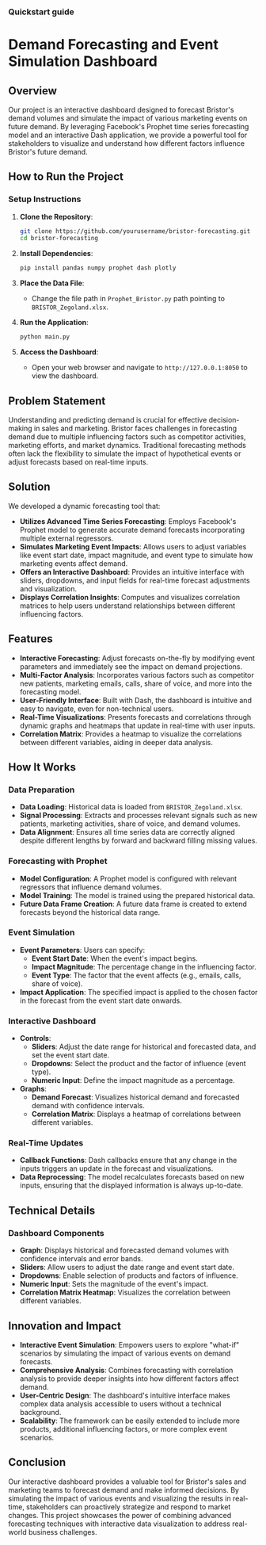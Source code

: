 ### Quickstart guide


# Demand Forecasting and Event Simulation Dashboard

## Overview

Our project is an interactive dashboard designed to forecast Bristor's demand volumes and simulate the impact of various marketing events on future demand. By leveraging Facebook's Prophet time series forecasting model and an interactive Dash application, we provide a powerful tool for stakeholders to visualize and understand how different factors influence Bristor's future demand.

## How to Run the Project

### Setup Instructions

1. **Clone the Repository**:

   ```bash
   git clone https://github.com/yourusername/bristor-forecasting.git
   cd bristor-forecasting
   ```

2. **Install Dependencies**:

   ```bash
   pip install pandas numpy prophet dash plotly
   ```

3. **Place the Data File**:

   - Change the file path in `Prophet_Bristor.py` path pointing to `BRISTOR_Zegoland.xlsx`.

4. **Run the Application**:

   ```bash
   python main.py
   ```

5. **Access the Dashboard**:

   - Open your web browser and navigate to `http://127.0.0.1:8050` to view the dashboard.


## Problem Statement

Understanding and predicting demand is crucial for effective decision-making in sales and marketing. Bristor faces challenges in forecasting demand due to multiple influencing factors such as competitor activities, marketing efforts, and market dynamics. Traditional forecasting methods often lack the flexibility to simulate the impact of hypothetical events or adjust forecasts based on real-time inputs.

## Solution

We developed a dynamic forecasting tool that:

- **Utilizes Advanced Time Series Forecasting**: Employs Facebook's Prophet model to generate accurate demand forecasts incorporating multiple external regressors.
- **Simulates Marketing Event Impacts**: Allows users to adjust variables like event start date, impact magnitude, and event type to simulate how marketing events affect demand.
- **Offers an Interactive Dashboard**: Provides an intuitive interface with sliders, dropdowns, and input fields for real-time forecast adjustments and visualization.
- **Displays Correlation Insights**: Computes and visualizes correlation matrices to help users understand relationships between different influencing factors.

## Features

- **Interactive Forecasting**: Adjust forecasts on-the-fly by modifying event parameters and immediately see the impact on demand projections.
- **Multi-Factor Analysis**: Incorporates various factors such as competitor new patients, marketing emails, calls, share of voice, and more into the forecasting model.
- **User-Friendly Interface**: Built with Dash, the dashboard is intuitive and easy to navigate, even for non-technical users.
- **Real-Time Visualizations**: Presents forecasts and correlations through dynamic graphs and heatmaps that update in real-time with user inputs.
- **Correlation Matrix**: Provides a heatmap to visualize the correlations between different variables, aiding in deeper data analysis.

## How It Works

### Data Preparation

- **Data Loading**: Historical data is loaded from `BRISTOR_Zegoland.xlsx`.
- **Signal Processing**: Extracts and processes relevant signals such as new patients, marketing activities, share of voice, and demand volumes.
- **Data Alignment**: Ensures all time series data are correctly aligned despite different lengths by forward and backward filling missing values.

### Forecasting with Prophet

- **Model Configuration**: A Prophet model is configured with relevant regressors that influence demand volumes.
- **Model Training**: The model is trained using the prepared historical data.
- **Future Data Frame Creation**: A future data frame is created to extend forecasts beyond the historical data range.

### Event Simulation

- **Event Parameters**: Users can specify:
  - **Event Start Date**: When the event's impact begins.
  - **Impact Magnitude**: The percentage change in the influencing factor.
  - **Event Type**: The factor that the event affects (e.g., emails, calls, share of voice).
- **Impact Application**: The specified impact is applied to the chosen factor in the forecast from the event start date onwards.

### Interactive Dashboard

- **Controls**:
  - **Sliders**: Adjust the date range for historical and forecasted data, and set the event start date.
  - **Dropdowns**: Select the product and the factor of influence (event type).
  - **Numeric Input**: Define the impact magnitude as a percentage.
- **Graphs**:
  - **Demand Forecast**: Visualizes historical demand and forecasted demand with confidence intervals.
  - **Correlation Matrix**: Displays a heatmap of correlations between different variables.

### Real-Time Updates

- **Callback Functions**: Dash callbacks ensure that any change in the inputs triggers an update in the forecast and visualizations.
- **Data Reprocessing**: The model recalculates forecasts based on new inputs, ensuring that the displayed information is always up-to-date.

## Technical Details

### Dashboard Components

- **Graph**: Displays historical and forecasted demand volumes with confidence intervals and error bands.
- **Sliders**: Allow users to adjust the date range and event start date.
- **Dropdowns**: Enable selection of products and factors of influence.
- **Numeric Input**: Sets the magnitude of the event's impact.
- **Correlation Matrix Heatmap**: Visualizes the correlation between different variables.

## Innovation and Impact

- **Interactive Event Simulation**: Empowers users to explore "what-if" scenarios by simulating the impact of various events on demand forecasts.
- **Comprehensive Analysis**: Combines forecasting with correlation analysis to provide deeper insights into how different factors affect demand.
- **User-Centric Design**: The dashboard's intuitive interface makes complex data analysis accessible to users without a technical background.
- **Scalability**: The framework can be easily extended to include more products, additional influencing factors, or more complex event scenarios.


## Conclusion

Our interactive dashboard provides a valuable tool for Bristor's sales and marketing teams to forecast demand and make informed decisions. By simulating the impact of various events and visualizing the results in real-time, stakeholders can proactively strategize and respond to market changes. This project showcases the power of combining advanced forecasting techniques with interactive data visualization to address real-world business challenges.
